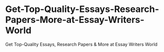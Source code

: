 # Get-Top-Quality-Essays-Research-Papers-More-at-Essay-Writers-World
Get Top-Quality Essays, Research Papers &amp; More at Essay Writers World

